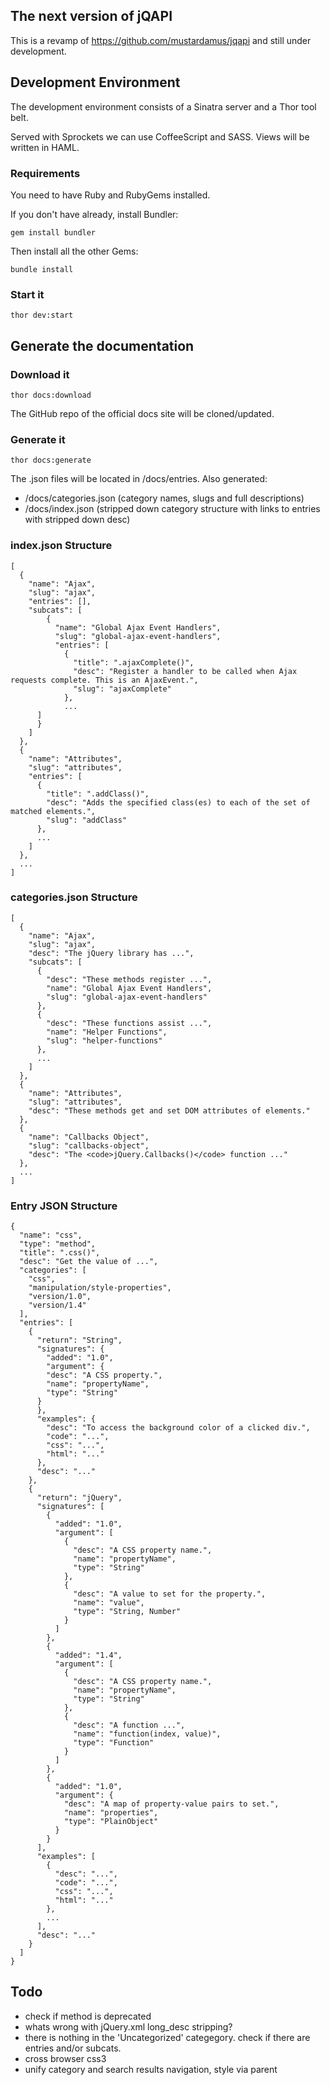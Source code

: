 ## The next version of jQAPI

This is a revamp of https://github.com/mustardamus/jqapi and still under development.

## Development Environment

The development environment consists of a Sinatra server and a Thor
tool belt.

Served with Sprockets we can use CoffeeScript and SASS. Views will
be written in HAML.

### Requirements

You need to have Ruby and RubyGems installed.

If you don't have already, install Bundler:

    gem install bundler

Then install all the other Gems:

    bundle install

### Start it

    thor dev:start

## Generate the documentation

### Download it

    thor docs:download

The GitHub repo of the official docs site will be cloned/updated.

### Generate it

    thor docs:generate

The .json files will be located in /docs/entries.
Also generated:
  - /docs/categories.json (category names, slugs and full descriptions)
  - /docs/index.json (stripped down category structure with links to entries with stripped down desc)

### index.json Structure

    [
      {
        "name": "Ajax",
        "slug": "ajax",
        "entries": [],
        "subcats": [
            {
              "name": "Global Ajax Event Handlers",
              "slug": "global-ajax-event-handlers",
              "entries": [
                {
                  "title": ".ajaxComplete()",
                  "desc": "Register a handler to be called when Ajax requests complete. This is an AjaxEvent.",
                  "slug": "ajaxComplete"
                },
                ...
          ]
          }
        ]
      },
      {
        "name": "Attributes",
        "slug": "attributes",
        "entries": [
          {
            "title": ".addClass()",
            "desc": "Adds the specified class(es) to each of the set of matched elements.",
            "slug": "addClass"
          },
          ...
        ]
      },
      ...
    ]

### categories.json Structure

    [
      {
        "name": "Ajax",
        "slug": "ajax",
        "desc": "The jQuery library has ...",
        "subcats": [
          {
            "desc": "These methods register ...",
            "name": "Global Ajax Event Handlers",
            "slug": "global-ajax-event-handlers"
          },
          {
            "desc": "These functions assist ...",
            "name": "Helper Functions",
            "slug": "helper-functions"
          },
          ...
        ]
      },
      {
        "name": "Attributes",
        "slug": "attributes",
        "desc": "These methods get and set DOM attributes of elements."
      },
      {
        "name": "Callbacks Object",
        "slug": "callbacks-object",
        "desc": "The <code>jQuery.Callbacks()</code> function ..."
      },
      ...
    ]

### Entry JSON Structure

    {
      "name": "css",
      "type": "method",
      "title": ".css()",
      "desc": "Get the value of ...",
      "categories": [
        "css",
        "manipulation/style-properties",
        "version/1.0",
        "version/1.4"
      ],
      "entries": [
        {
          "return": "String",
          "signatures": {
            "added": "1.0",
            "argument": {
            "desc": "A CSS property.",
            "name": "propertyName",
            "type": "String"
          }
          },
          "examples": {
            "desc": "To access the background color of a clicked div.",
            "code": "...",
            "css": "...",
            "html": "..."
          },
          "desc": "..."
        },
        {
          "return": "jQuery",
          "signatures": [
            {
              "added": "1.0",
              "argument": [
                {
                  "desc": "A CSS property name.",
                  "name": "propertyName",
                  "type": "String"
                },
                {
                  "desc": "A value to set for the property.",
                  "name": "value",
                  "type": "String, Number"
                }
              ]
            },
            {
              "added": "1.4",
              "argument": [
                {
                  "desc": "A CSS property name.",
                  "name": "propertyName",
                  "type": "String"
                },
                {
                  "desc": "A function ...",
                  "name": "function(index, value)",
                  "type": "Function"
                }
              ]
            },
            {
              "added": "1.0",
              "argument": {
                "desc": "A map of property-value pairs to set.",
                "name": "properties",
                "type": "PlainObject"
              }
            }
          ],
          "examples": [
            {
              "desc": "...",
              "code": "...",
              "css": "...",
              "html": "..."
            },
            ...
          ],
          "desc": "..."
        }
      ]
    }

## Todo
  - check if method is deprecated <entry type="method" name="live" return="jQuery" deprecated="1.7">
  - whats wrong with jQuery.xml long_desc stripping?
  - there is nothing in the 'Uncategorized' categegory. check if there are entries and/or subcats.
  - cross browser css3
  - unify category and search results navigation, style via parent